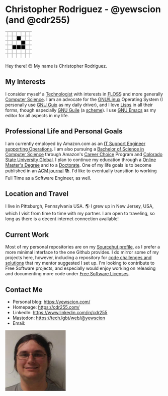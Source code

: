 # Christopher Rodriguez - @yewscion (and @cdr255)

![A Glider from the Game of Life](https://github.com/yewscion/yewscion/blob/trunk/assets/glider.gif)

Hey there! 😊 My name is Christopher Rodriguez. 

## My Interests

I consider myself a [Technologist][tchn] with interests in <abbr
title="Free/Libre and Open Source Software">FLOSS</abbr> and more generally
[Computer Science][cmsc]. I am an advocate for the [GNU/Linux][intr] Operating
System (I personally use [GNU Guix][guix] as my daily driver), and I love
[Lisps][lisp] in all their forms, though especially [GNU Guile][guil] (a
[scheme][schm]). I use [GNU Emacs][emcs] as my editor for all aspects in my
life.

## Professional Life and Personal Goals

I am currently employed by Amazon.com as an [IT Support Engineer supporting
Operations][amzn]. I am also pursuing a [Bachelor of Science in Computer
Science][bscs] through Amazon's [Career Choice][carr] Program and [Colorado
State University Global][csug]. I plan to continue my education through a
[Online Master's Degree][omsc] and to a [Doctorate][phdc]. One of my life goals
is to become published in an [ACM journal][acmj] 📚. I'd like to eventually
transition to working Full Time as a Software Engineer, as well.

## Location and Travel

I live in Pittsburgh, Pennsylvania USA. 🌎 I grew up in New Jersey, USA, which I
visit from time to time with my partner. I am open to traveling, so long as
there is a decent internet connection available!

## Current Work

Most of my personal repositories are on my [Sourcehut profile][srht], as I
prefer a more minimal interface to the one Github provides. I do mirror some of
my projects here, however, including a repository for [code challenges and
solutions][code] that my mentor suggested I set up. I'm looking to contribute to
Free Software projects, and especially would enjoy working on releasing and
documenting more code under [Free Software Licenses][fsfl].

## Contact Me
- Personal blog: https://yewscion.com/
- Homepage: https://cdr255.com/
- LinkedIn: https://www.linkedin.com/in/cdr255
- Mastodon: https://tech.lgbt/web/@yewscion
- Email: <a href="javascript:location='mailto:\u0063\u0064\u0072\u0032\u0035\u0035\u0040\u0067\u006d\u0061\u0069\u006c\u002e\u0063\u006f\u006d';void 0"><script type="text/javascript">document.write('\u0063\u0064\u0072\u0032\u0035\u0035\u0040\u0067\u006d\u0061\u0069\u006c\u002e\u0063\u006f\u006d')</script></a>

![A Portrait of Me At Work](https://github.com/yewscion/yewscion/blob/trunk/assets/portrait.jpg)

[acmj]: https://www.acm.org/publications/journals
[amzn]: https://www.aboutamazon.com/what-we-do/delivery-logistics
[bscs]: https://learn.csuglobal.edu/bs-computer-science
[carr]: https://www.aboutamazon.com/news/workplace/career-choice
[cmsc]: https://en.wikipedia.org/wiki/Computer_science
[code]: https://github.com/yewscion/codechallenge-solutions
[csug]: https://csuglobal.edu/
[emcs]: https://www.gnu.org/software/emacs/
[fsfl]: https://www.gnu.org/licenses/license-list.en.html
[guil]: https://www.gnu.org/software/guile/
[guix]: https://guix.gnu.org/
[intr]: https://www.youtube.com/watch?v=QlD9UBTcSW4
[lisp]: http://landoflisp.com/
[omsc]: https://omscs.gatech.edu/
[phdc]: https://www.youtube.com/watch?v=Ijwwgm1H5wY
[schm]: https://stackoverflow.com/a/5372482
[srht]: https://git.sr.ht/~yewscion/
[tchn]: https://www.curioustechnologist.com/what-is-a-technologist/

<!---
yewscion/yewscion is a ✨ special ✨ repository because its `README.md` (this file) appears on your GitHub profile.
You can click the Preview link to take a look at your changes.
--->
